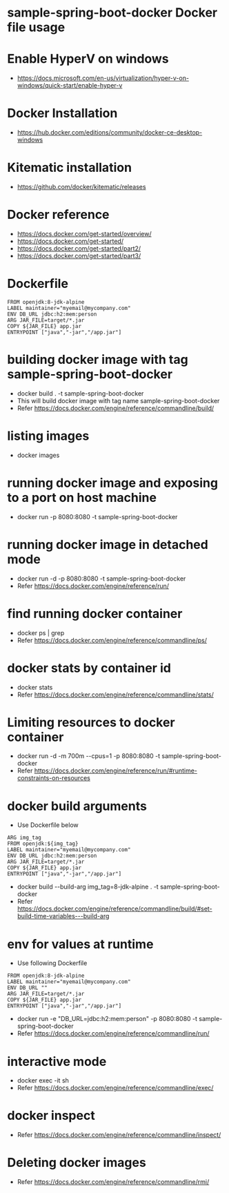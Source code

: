# sample-spring-boot-docker Docker file usage

# Enable HyperV on windows
* https://docs.microsoft.com/en-us/virtualization/hyper-v-on-windows/quick-start/enable-hyper-v

# Docker Installation 
* https://hub.docker.com/editions/community/docker-ce-desktop-windows

# Kitematic installation
* https://github.com/docker/kitematic/releases

# Docker reference

* https://docs.docker.com/get-started/overview/
* https://docs.docker.com/get-started/
* https://docs.docker.com/get-started/part2/
* https://docs.docker.com/get-started/part3/


# Dockerfile 
```
FROM openjdk:8-jdk-alpine
LABEL maintainer="myemail@mycompany.com"
ENV DB_URL jdbc:h2:mem:person
ARG JAR_FILE=target/*.jar
COPY ${JAR_FILE} app.jar
ENTRYPOINT ["java","-jar","/app.jar"]
```

# building docker image with tag sample-spring-boot-docker
* docker build . -t sample-spring-boot-docker
* This will build docker image with tag name sample-spring-boot-docker
* Refer https://docs.docker.com/engine/reference/commandline/build/

# listing images
* docker images

# running docker image  and exposing to a port on host machine
* docker run -p 8080:8080 -t sample-spring-boot-docker

# running docker image in detached mode
* docker run -d -p 8080:8080 -t sample-spring-boot-docker
* Refer https://docs.docker.com/engine/reference/run/

# find running docker container
* docker ps | grep <imagee name>
* Refer https://docs.docker.com/engine/reference/commandline/ps/

# docker stats by container id
* docker stats <container id>
* Refer https://docs.docker.com/engine/reference/commandline/stats/

# Limiting resources to docker container
* docker run -d -m 700m --cpus=1 -p 8080:8080 -t sample-spring-boot-docker
* Refer https://docs.docker.com/engine/reference/run/#runtime-constraints-on-resources 

# docker build arguments
* Use Dockerfile below
```text
ARG img_tag
FROM openjdk:${img_tag}
LABEL maintainer="myemail@mycompany.com"
ENV DB_URL jdbc:h2:mem:person
ARG JAR_FILE=target/*.jar
COPY ${JAR_FILE} app.jar
ENTRYPOINT ["java","-jar","/app.jar"]
```
* docker build --build-arg img_tag=8-jdk-alpine . -t sample-spring-boot-docker
* Refer https://docs.docker.com/engine/reference/commandline/build/#set-build-time-variables---build-arg

# env for values at runtime
* Use following Dockerfile
```text
FROM openjdk:8-jdk-alpine
LABEL maintainer="myemail@mycompany.com"
ENV DB_URL ""
ARG JAR_FILE=target/*.jar
COPY ${JAR_FILE} app.jar
ENTRYPOINT ["java","-jar","/app.jar"]
```
* docker run -e "DB_URL=jdbc:h2:mem:person" -p 8080:8080 -t sample-spring-boot-docker
* Refer https://docs.docker.com/engine/reference/commandline/run/

# interactive mode
* docker exec -it <container id> sh
* Refer https://docs.docker.com/engine/reference/commandline/exec/

# docker inspect
* Refer https://docs.docker.com/engine/reference/commandline/inspect/

# Deleting docker images
* Refer https://docs.docker.com/engine/reference/commandline/rmi/




